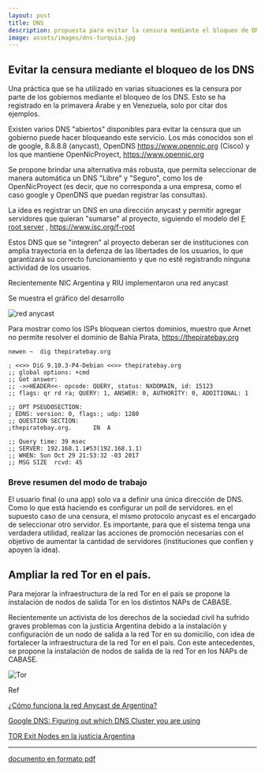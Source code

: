 ```yaml
---
layout: post
title: DNS
description: propuesta para evitar la censura mediante el bloqueo de DNS
image: assets/images/dns-turquia.jpg
---
```


## Evitar la censura mediante el bloqueo de los DNS

Una práctica que se ha utilizado en varias situaciones es la censura por parte de los gobiernos mediante el bloqueo de los DNS. Esto se ha registrado en la primavera Árabe y en Venezuela, solo por citar dos ejemplos.

Existen varios DNS "abiertos" disponibles para evitar la censura que un gobierno puede hacer bloqueando este servicio. Los más conocidos son el de google, 8.8.8.8 (anycast), OpenDNS https://www.opennic.org (Cisco) y los que mantiene OpenNicProyect, https://www.opennic.org

Se propone brindar una alternativa más robusta, que permita seleccionar de manera automática un DNS "Libre" y "Seguro", como los de OpenNicProyect (es decir, que no corresponda a una empresa, como el caso google y OpenDNS que puedan registrar las consultas).

La idea es registrar un DNS en una dirección anycast y permitir agregar servidores que quieran "sumarse" al proyecto, siguiendo el modelo del [F root server](http://www.aftld.org/bk/html/francais/francais/html/meetings/docs/anycast%20root%20servers.pdf) , https://www.isc.org/f-root

Estos DNS que se "integren" al proyecto deberan ser de instituciones con amplia trayectoria en la defenza de las libertades de los usuarios, lo que garantizará su correcto funcionamiento y que no esté registrando ninguna actividad de los usuarios.

Recientemente NIC Argentina y RIU implementaron una red anycast

Se muestra el gráfico del desarrollo

![red anycast](https://dbellomo.github.io/digi/assets/images/ANYCAST-antes-despues.png)

Para mostrar como los ISPs bloquean ciertos dominios, muestro que Arnet no permite resolver el dominio de Bahía Pirata, https://thepiratebay.org

```
newen ~  dig thepiratebay.org         

; <<>> DiG 9.10.3-P4-Debian <<>> thepiratebay.org
;; global options: +cmd
;; Got answer:
;; ->>HEADER<<- opcode: QUERY, status: NXDOMAIN, id: 15123
;; flags: qr rd ra; QUERY: 1, ANSWER: 0, AUTHORITY: 0, ADDITIONAL: 1

;; OPT PSEUDOSECTION:
; EDNS: version: 0, flags:; udp: 1280
;; QUESTION SECTION:
;thepiratebay.org.		IN	A

;; Query time: 39 msec
;; SERVER: 192.168.1.1#53(192.168.1.1)
;; WHEN: Sun Oct 29 21:53:32 -03 2017
;; MSG SIZE  rcvd: 45

```

### Breve resumen del modo de trabajo

El usuario final (o una app) solo va a definir una única dirección de DNS. Como lo que está haciendo es configurar un poll de servidores. en el supuesto caso de una censura, el mismo protocolo anycast es el encargado de seleccionar otro servidor. Es importante, para que el sistema tenga una verdadera utilidad, realizar las acciones de promoción necesarias con el objetivo de aumentar la cantidad de servidores (instituciones que confíen y apoyen la idea).

## Ampliar la red Tor en el país.

Para mejorar la infraestructura de la red Tor en el país se propone la instalación de nodos de salida Tor en los distintos NAPs de CABASE.

Recientemente un activista de los derechos de la sociedad civil ha sufrido graves problemas con la justicia Argentina debido a la instalación y configuración de un nodo de salida a la red Tor en su domicilio, con idea de fortalecer la infraestructura de la red Tor en el país. Con este antecedentes, se propone la instalación de nodos de salida de la red Tor en los NAPs de CABASE.

![Tor](https://dbellomo.github.io/digi/assets/images/tor-workflow.jpg?raw=true)

Ref

[¿Cómo funciona la red Anycast de Argentina?](https://nic.ar/Enterate/Noticias/infografia-anycast)

[Google DNS: Figuring out which DNS Cluster you are using](http://www.labs.lacnic.net/site/google-dns-figuringwhich-cluster-you-are-using)

[TOR Exit Nodes en la justicia Argentina](https://www.ekoparty.org/charla.php?id=793)

<hr />

[documento en formato pdf](https://dbellomo.github.io/digi/DiGI-dbellomo-DNS.evitar.censura.pdf)
